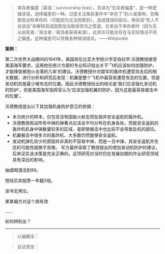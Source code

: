 > 幸存者偏差（英语：survivorship bias），另译为“生存者偏差”，是一种逻辑谬误，选择偏差的一种。过度关注某些事件中“幸存了”的人或事物，忽略那些没有幸存的（可能因为无法观察到），造成错误的结论。用俗语“死人不会说话”来解释其成因意指当取得资讯之管道，仅来自于幸存者时（因为无从由死者／淘汰者／离场者获得来源），此资讯可能会存在与实际情况不同之偏差。这种偏差可以导致各种错误结论。*——Wikipedia*


**案例：**

第二次世界大战期间的1941年，美国哥伦比亚大学统计学亚伯拉罕·沃德教授接受美国海军要求，运用他在统计方面的专业知识给出关于‘飞机应该如何加强防护，才能降低被炮火击落的几率’的建议。沃德教授针对盟军的轰炸机遭受攻击后的相关数据，进行分析和研究后发现：机翼是整个飞机中最容易遭受攻击的位置，但是发动机则是最少被攻击的位置。因此沃德教授给出的结论是‘我们应该强化发动机的防护’，但是美国海军指挥官认为‘应该加强机翼的防护，因为这是最容易被击中的位置’。

沃德教授提出以下其加强机身防护意见的依据：

- 本次统计的样本，仅包含没有因敌火射击而坠毁并安全返航的轰炸机。
- 沃德教授假设所有中弹的弹著点应该会平均分布在机身各处，而能安全返航的轰炸机机身中弹数量较多的区域，是即使被击中也比较不会导致坠机的部位。
- 机翼被击中很多次的轰炸机，大多数仍然能够安全返航。
- 发动机弹孔较少的原因并非真的不容易中弹，而是一旦中弹，其安全返航并生还的可能性就微乎其微。
军方最终采取了教授提出的增加发动机防护的建议，后来证实该决策是完全正确的。这项研究对当时仍在发展初期的作业研究领域具有深远的影响。

抽烟喝酒活到99。

短线买卖股票一年翻3倍。

读书无用论。

某某偏方对这个病有效

……

如何辨别出？

----------

> 以偏概全：


> 自证预言：


> 